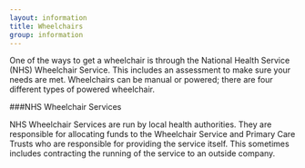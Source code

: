 ```yaml
---
layout: information
title: Wheelchairs
group: information
---
```


One of the ways to get a wheelchair is through the National Health Service (NHS) Wheelchair Service. This includes an assessment to make sure your needs are met. Wheelchairs can be manual or powered; there are four different types of powered wheelchair.

###NHS Wheelchair Services

NHS Wheelchair Services are run by local health authorities. They are responsible for allocating funds to the Wheelchair Service and Primary Care Trusts who are responsible for providing the service itself. This sometimes includes contracting the running of the service to an outside company.
